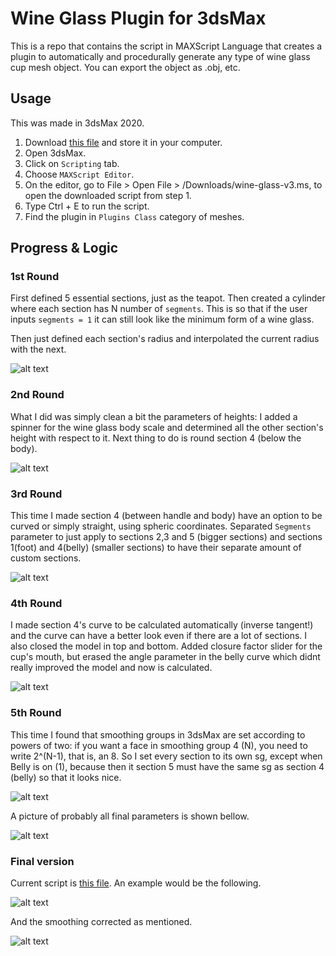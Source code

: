 # Wine Glass Plugin for 3dsMax

This is a repo that contains the script in MAXScript Language that creates a plugin to automatically and procedurally generate any type of wine glass cup mesh object. You can export the object as .obj, etc.<br />

## Usage

This was made in 3dsMax 2020. <br />

1. Download [this file](https://github.com/the-other-mariana/3dsmax-plugins/blob/master/08192020/wine-glass-v3.ms) and store it in your computer.<br />
2. Open 3dsMax. <br />
3. Click on `Scripting` tab. <br />
4. Choose `MAXScript Editor`. <br />
5. On the editor, go to File > Open File > /Downloads/wine-glass-v3.ms, to open the downloaded script from step 1. <br />
6. Type Ctrl + E to run the script. <br />
7. Find the plugin in `Plugins Class` category of meshes. <br />

## Progress & Logic

### 1st Round

First defined 5 essential sections, just as the teapot. Then created a cylinder where each section has N number of `segments`. This is so that if the user inputs `segments = 1` it can still look like the minimum form of a wine glass.<br />

Then just defined each section's radius and interpolated the current radius with the next.<br />

![alt text](https://github.com/the-other-mariana/wine-glass-plugin/images/process01.png?raw=true) <br />

### 2nd Round

What I did was simply clean a bit the parameters of heights: I added a spinner for the wine glass body scale and determined all the other section's height with respect to it. Next thing to do is round section 4 (below the body). <br />

![alt text](https://github.com/the-other-mariana/wine-glass-plugin/images/process02.png?raw=true) <br />

### 3rd Round

This time I made section 4 (between handle and body) have an option to be curved or simply straight, using spheric coordinates. Separated `Segments` parameter to just apply to sections 2,3 and 5 (bigger sections) and sections 1(foot) and 4(belly) (smaller sections) to have their separate amount of custom sections. <br />

![alt text](https://github.com/the-other-mariana/wine-glass-plugin/images/cup03.png?raw=true) <br />

### 4th Round

I made section 4's curve to be calculated automatically (inverse tangent!) and the curve can have a better look even if there are a lot of sections. I also closed the model in top and bottom. Added closure factor slider for the cup's mouth, but erased the angle parameter in the belly curve which didnt really improved the model and now is calculated. <br />

![alt text](https://github.com/the-other-mariana/wine-glass-plugin/images/process04.png?raw=true) <br />

### 5th Round

This time I found that smoothing groups in 3dsMax are set according to powers of two: if you want a face in smoothing group 4 (N), you need to write 2^(N-1), that is, an 8. So I set every section to its own sg, except when Belly is on (1), because then it section 5 must have the same sg as section 4 (belly) so that it looks nice.<br />

![alt text](https://github.com/the-other-mariana/wine-glass-plugin/images/smoothgroups.png?raw=true) <br />

A picture of probably all final parameters is shown bellow.

![alt text](https://github.com/the-other-mariana/wine-glass-plugin/images/process05.png?raw=true) <br />

### Final version

Current script is [this file](https://github.com/the-other-mariana/3dsmax-plugins/blob/master/08192020/wine-glass-v3.ms). An example would be the following.<br />

![alt text](https://github.com/the-other-mariana/wine-glass-plugin/images/process-final.png?raw=true) <br />

And the smoothing corrected as mentioned. <br />

![alt text](https://github.com/the-other-mariana/wine-glass-plugin/images/process-final02.png?raw=true) <br />
